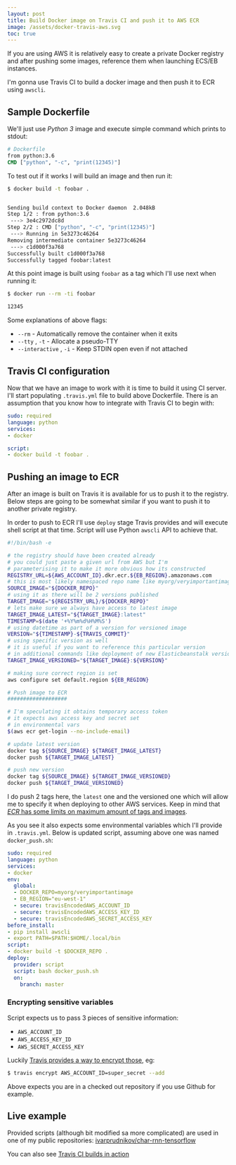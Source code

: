 ```yaml
---
layout: post
title: Build Docker image on Travis CI and push it to AWS ECR
image: /assets/docker-travis-aws.svg
toc: true
---
```


If you are using AWS it is relatively easy to create a private Docker registry and after pushing some images, reference them when launching ECS/EB instances.

I'm gonna use Travis CI to build a docker image and then push it to ECR using `awscli`.

## Sample Dockerfile

We'll just use _Python 3_ image and execute simple command which prints to stdout:

```dockerfile
# Dockerfile
from python:3.6
CMD ["python", "-c", "print(12345)"]
```

To test out if it works I will build an image and then run it:

```bash
$ docker build -t foobar .


Sending build context to Docker daemon  2.048kB
Step 1/2 : from python:3.6
 ---> 3e4c2972dc8d
Step 2/2 : CMD ["python", "-c", "print(12345)"]
 ---> Running in 5e3273c46264
Removing intermediate container 5e3273c46264
 ---> c1d000f3a768
Successfully built c1d000f3a768
Successfully tagged foobar:latest
```

At this point image is built using `foobar` as a tag which I'll use next when running it:

```bash
$ docker run --rm -ti foobar

12345
```

Some explanations of above flags:
- `--rm` - Automatically remove the container when it exits
- `--tty` , `-t` - Allocate a pseudo-TTY
- `--interactive` , `-i` - Keep STDIN open even if not attached

## Travis CI configuration

Now that we have an image to work with it is time to build it using CI server. I'll start populating `.travis.yml` file to build above Dockerfile. There is an assumption that you know how to integrate with Travis CI to begin with:

```yaml
sudo: required
language: python
services:
- docker

script:
- docker build -t foobar .
```

## Pushing an image to ECR

After an image is built on Travis it is available for us to push it to the registry. Below steps are going to be somewhat similar if you want to push it to another private registry.

In order to push to ECR I'll use `deploy` stage Travis provides and will execute shell script at that time. Script will use Python `awscli` API to achieve that.

```bash
#!/bin/bash -e

# the registry should have been created already
# you could just paste a given url from AWS but I'm
# parameterising it to make it more obvious how its constructed
REGISTRY_URL=${AWS_ACCOUNT_ID}.dkr.ecr.${EB_REGION}.amazonaws.com
# this is most likely namespaced repo name like myorg/veryimportantimage
SOURCE_IMAGE="${DOCKER_REPO}"
# using it as there will be 2 versions published
TARGET_IMAGE="${REGISTRY_URL}/${DOCKER_REPO}"
# lets make sure we always have access to latest image
TARGET_IMAGE_LATEST="${TARGET_IMAGE}:latest"
TIMESTAMP=$(date '+%Y%m%d%H%M%S')
# using datetime as part of a version for versioned image
VERSION="${TIMESTAMP}-${TRAVIS_COMMIT}"
# using specific version as well
# it is useful if you want to reference this particular version
# in additional commands like deployment of new Elasticbeanstalk version
TARGET_IMAGE_VERSIONED="${TARGET_IMAGE}:${VERSION}"

# making sure correct region is set
aws configure set default.region ${EB_REGION}

# Push image to ECR
###################

# I'm speculating it obtains temporary access token
# it expects aws access key and secret set
# in environmental vars
$(aws ecr get-login --no-include-email)

# update latest version
docker tag ${SOURCE_IMAGE} ${TARGET_IMAGE_LATEST}
docker push ${TARGET_IMAGE_LATEST}

# push new version
docker tag ${SOURCE_IMAGE} ${TARGET_IMAGE_VERSIONED}
docker push ${TARGET_IMAGE_VERSIONED}
```

I do push 2 tags here, the `latest` one and the versioned one which will allow me to specify it when deploying to other AWS services. Keep in mind that [_ECR_ has some limits on maximum amount of tags and images](https://docs.aws.amazon.com/AmazonECR/latest/userguide/service_limits.html). 

As you see it also expects some environmental variables which I'll provide in `.travis.yml`. Below is updated script, assuming above one was named `docker_push.sh`:

```yaml
sudo: required
language: python
services:
- docker
env:
  global:
  - DOCKER_REPO=myorg/veryimportantimage
  - EB_REGION="eu-west-1"
  - secure: travisEncodedAWS_ACCOUNT_ID
  - secure: travisEncodedAWS_ACCESS_KEY_ID
  - secure: travisEncodedAWS_SECRET_ACCESS_KEY
before_install:
- pip install awscli
- export PATH=$PATH:$HOME/.local/bin
script:
- docker build -t $DOCKER_REPO .
deploy:
  provider: script
  script: bash docker_push.sh
  on:
    branch: master
```

### Encrypting sensitive variables

Script expects us to pass 3 pieces of sensitive information:

- `AWS_ACCOUNT_ID`
- `AWS_ACCESS_KEY_ID`
- `AWS_SECRET_ACCESS_KEY`

Luckily [Travis provides a way to encrypt those](https://docs.travis-ci.com/user/environment-variables/#encrypting-environment-variables), eg:

```bash
$ travis encrypt AWS_ACCOUNT_ID=super_secret --add
```

Above expects you are in a checked out repository if you use Github for example.

## Live example

Provided scripts (although bit modified sa more complicated) are used in one of my public repositories: [ivarprudnikov/char-rnn-tensorflow](https://github.com/ivarprudnikov/char-rnn-tensorflow)

You can also see [Travis CI builds in action](https://travis-ci.org/ivarprudnikov/char-rnn-tensorflow/builds/470705468)


